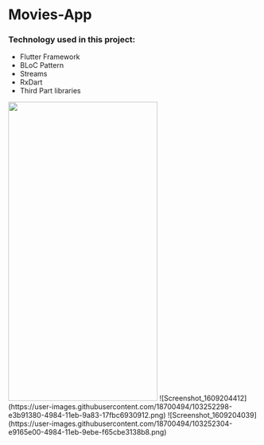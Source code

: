# Movies-App
###  Technology used in this project:
* Flutter Framework 
* BLoC Pattern
* Streams 
* RxDart
* Third Part libraries




<img src="https://user-images.githubusercontent.com/18700494/103252246-a3f22c00-4984-11eb-82b2-572a160a0f98.png" width="300" height="600"/>
![Screenshot_1609204412](https://user-images.githubusercontent.com/18700494/103252298-e3b91380-4984-11eb-9a83-17fbc6930912.png)
![Screenshot_1609204039](https://user-images.githubusercontent.com/18700494/103252304-e9165e00-4984-11eb-9ebe-f65cbe3138b8.png)
